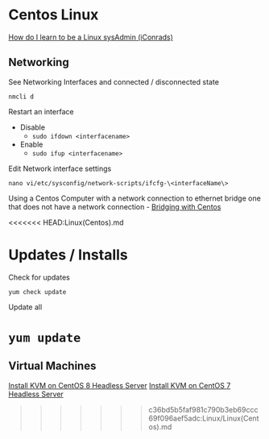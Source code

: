 # Centos Linux #

[How do I learn to be a Linux sysAdmin (iConrads)](https://www.reddit.com/r/redhat/comments/4y1qpe/red_hat_update_to_iconrads_how_do_i_learn_to_be_a/)
## Networking ##

See Networking Interfaces and connected / disconnected state

`nmcli d`

Restart an interface
* Disable 
  * `sudo ifdown <interfacename>`
* Enable
  * `sudo ifup <interfacename>`

Edit Network interface settings

`nano vi/etc/sysconfig/network-scripts/ifcfg-\<interfaceName\>`

Using a Centos Computer with a network connection to ethernet bridge one that does not have a network connection - [Bridging with Centos](https://access.redhat.com/solutions/3017441)

<<<<<<< HEAD:Linux(Centos).md

# Updates / Installs #

Check for updates

`yum check update`

Update all

`yum update`
=======
## Virtual Machines ##
[Install KVM on CentOS 8 Headless Server](https://www.cyberciti.biz/faq/how-to-install-kvm-on-centos-8-headless-server/)
[Install KVM on CentOS 7 Headless Server](https://www.cyberciti.biz/faq/how-to-install-kvm-on-centos-7-rhel-7-headless-server/)
>>>>>>> c36bd5b5faf981c790b3eb69ccc69f096aef5adc:Linux/Linux(Centos).md
